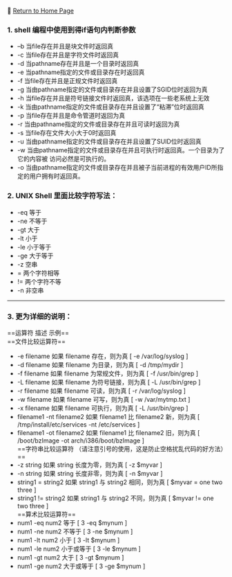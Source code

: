 :hotel: [Return to Home Page](https://github.com/geophydog/geophydog.github.io)
### 1. shell 编程中使用到得if语句内判断参数
- –b 当file存在并且是块文件时返回真
- -c 当file存在并且是字符文件时返回真
- -d 当pathname存在并且是一个目录时返回真
- -e 当pathname指定的文件或目录存在时返回真
- -f 当file存在并且是正规文件时返回真
- -g 当由pathname指定的文件或目录存在并且设置了SGID位时返回为真
- -h 当file存在并且是符号链接文件时返回真，该选项在一些老系统上无效
- -k 当由pathname指定的文件或目录存在并且设置了“粘滞”位时返回真
- -p 当file存在并且是命令管道时返回为真
- -r 当由pathname指定的文件或目录存在并且可读时返回为真
- -s 当file存在文件大小大于0时返回真
- -u 当由pathname指定的文件或目录存在并且设置了SUID位时返回真
- -w 当由pathname指定的文件或目录存在并且可执行时返回真。一个目录为了它的内容被    访问必然是可执行的。
- -o 当由pathname指定的文件或目录存在并且被子当前进程的有效用户ID所指定的用户拥有时返回真。  

### 2. UNIX Shell 里面比较字符写法：
- -eq   等于
- -ne    不等于
- -gt    大于
- -lt    小于
- -le    小于等于
- -ge   大于等于
- -z    空串
- =    两个字符相等
- !=    两个字符不等
- -n    非空串
-------------------------------------------------------------------------
### 3. 更为详细的说明：
==运算符                     描述                          示例==  
==文件比较运算符==  
- -e filename     如果 filename 存在，则为真            [ -e /var/log/syslog ]
- -d filename     如果 filename 为目录，则为真          [ -d /tmp/mydir ]
- -f filename     如果 filename 为常规文件，则为真      [ -f /usr/bin/grep ]
- -L filename     如果 filename 为符号链接，则为真      [ -L /usr/bin/grep ]
- -r filename     如果 filename 可读，则为真            [ -r /var/log/syslog ]
- -w filename     如果 filename 可写，则为真            [ -w /var/mytmp.txt ]
- -x filename     如果 filename 可执行，则为真          [ -L /usr/bin/grep ]
- filename1 -nt filename2 如果 filename1 比 filename2 新，则为真 [ /tmp/install/etc/services -nt /etc/services ]
- filename1 -ot filename2   如果 filename1 比 filename2 旧，则为真  [ /boot/bzImage -ot arch/i386/boot/bzImage ]  
==字符串比较运算符 （请注意引号的使用，这是防止空格扰乱代码的好方法）== 
- -z string               如果 string 长度为零，则为真               [ -z $myvar ]
- -n string                      如果 string 长度非零，则为真        [ -n $myvar ]
- string1 = string2         如果 string1 与 string2 相同，则为真     [ $myvar = one two three ]
- string1 != string2        如果 string1 与 string2 不同，则为真     [ $myvar != one two three ]  
==算术比较运算符==  
- num1 -eq num2              等于         [ 3 -eq $mynum ]
- num1 -ne num2              不等于       [ 3 -ne $mynum ]
- num1 -lt num2              小于        [ 3 -lt $mynum ]
- num1 -le num2              小于或等于     [ 3 -le $mynum ]
- num1 -gt num2              大于          [ 3 -gt $mynum ]
- num1 -ge num2              大于或等于    [ 3 -ge $mynum ]
